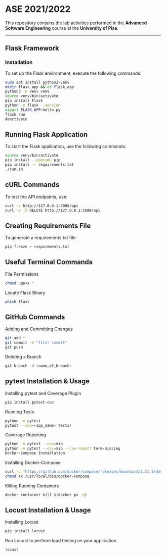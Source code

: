 # **ASE 2021/2022**  

This repository contains the lab activities performed in the **Advanced Software Engineering** course at the **University of Pisa**.

---

## **Flask Framework**  

### **Installation**  
To set up the Flask environment, execute the following commands:

```sh
sudo apt install python3-venv
mkdir flask_app && cd flask_app
python3 -m venv venv
source venv/bin/activate
pip install Flask
python -m flask --version
export FLASK_APP=hello.py
flask run
deactivate
```

## Running Flask Application
To start the Flask application, use the following commands:

```sh
source venv/bin/activate
pip install --upgrade pip
pip install -r requirements.txt
./run.sh
```

## cURL Commands
To test the API endpoints, use:

```sh
curl -v http://127.0.0.1:5000/api
curl -v -X DELETE http://127.0.0.1:5000/api
```

## Creating Requirements File
To generate a requirements.txt file:

```sh
pip freeze > requirements.txt
```

## Useful Terminal Commands
File Permissions

```sh
chmod ugo+x *
```

Locate Flask Binary
```sh
which flask
```

## GitHub Commands
Adding and Committing Changes

```sh
git add *
git commit -m "first commit"
git push
```

Deleting a Branch
```sh
git branch -d <name_of_branch>
```

## pytest Installation & Usage
Installing pytest and Coverage Plugin

```sh
pip install pytest-cov
```

Running Tests

```sh
python -m pytest
pytest --cov=<app_name> tests/
```

Coverage Reporting
```sh
python -m pytest --cov=mib
python -m pytest --cov=mib --cov-report term-missing
Docker-Compose Installation
```

Installing Docker-Compose
```sh
curl -L "https://github.com/docker/compose/releases/download/1.23.1/docker-compose-$(uname -s)-$(uname -m)" -o /usr/local/bin/docker-compose
chmod +x /usr/local/bin/docker-compose
```

Killing Running Containers
```sh
docker container kill $(docker ps -q)
```

## Locust Installation & Usage
Installing Locust

```sh
pip install locust
```

Run Locust to perform load testing on your application.

```sh
locust
```
